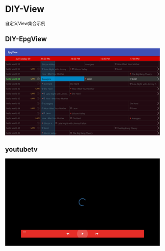 # DIY-View

自定义View集合示例

## DIY-EpgView

[![diy-epgview][diy-epgview]](https://github.com/VeiZhang/DIY-EpgView)


## youtubetv

[![youtubetv][youtubetv]](https://github.com/VeiZhang/youtubetv)


[diy-epgview]:https://github.com/VeiZhang/DIY-View/blob/master/images/diy-epgview.png?raw=true "DIY-EpgView"
[youtubetv]:https://github.com/VeiZhang/DIY-View/blob/master/images/youtubetv.png?raw=true "youtubetv"